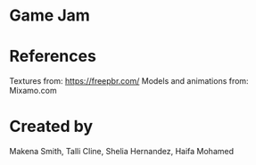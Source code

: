 # Game Jam

# References

Textures from: https://freepbr.com/
Models and animations from: Mixamo.com

# Created by 
Makena Smith, Talli Cline, Shelia Hernandez, Haifa Mohamed
